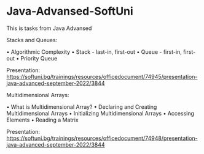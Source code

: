 # Java-Advansed-SoftUni

This is tasks from Java Advansed 

Stacks and Queues:

• Algorithmic Complexity
• Stack - last-in, first-out
• Queue - first-in, first-out
• Priority Queue

Presentation: 
https://softuni.bg/trainings/resources/officedocument/74945/presentation-java-advanced-september-2022/3844

Multidimensional Arrays:

• What is Multidimensional Array?
• Declaring and Creating Multidimensional Arrays
• Initializing Multidimensional Arrays
• Accessing Elements
• Reading a Matrix

Presentation: 
https://softuni.bg/trainings/resources/officedocument/74948/presentation-java-advanced-september-2022/3844
